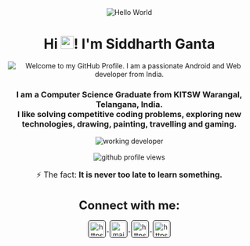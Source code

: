 <p align='center' style='margin: 16px 4px 8px;'>
    <img src="C:\Users\Shanvi\Downloads\greetings.gif" alt="Hello World" />
</p>

<h1 align="center">
    Hi <img src='./assets/wave.gif' height='26' alt='there'>! I'm Siddharth Ganta
</h1>

<p align='center' style='margin: 16px 4px 8px;'>
    <img src="https://readme-typing-svg.herokuapp.com?font=Fira+Code&pause=1000&color=54A6FF&center=true&vCenter=true&multiline=true&width=710&height=70&lines=Welcome+to+my+GitHub+Profile;I+am+a+passionate+Android+and+Web+developer+from+India" alt="Welcome to my GitHub Profile. I am a passionate Android and Web developer from India." />
</p>

<h3 align="center">
    I am a Computer Science Graduate from KITSW Warangal, Telangana, India.<br />
    I like solving competitive coding problems, exploring new technologies, drawing, painting, travelling and gaming.
</h3>

<p align='center' style='margin: 16px 4px 8px;'>
    <img src="C:\Users\Shanvi\Downloads\tony-stark (1).gif" alt="working developer">
</p>

<p align="center" style='margin: 16px 4px 8px;'>
    <img src="https://komarev.com/ghpvc/?username=amsidsh&label=Profile%20views&color=0e75b6&style=flat" alt="github profile views" />
</p>
<p align='center' style='font-size: 16px;'>
    ⚡ The fact: <strong>It is never too late to learn something.</strong>
</p>

<h3 align="center" style='margin: 32px 4px 8px; font-size: 24px;'>
    Connect with me:
</h3>
<p align="center" style='margin: 16px 4px 8px;'>
    <a href="https://twitter.com/siddharthganta" target="blank" rel="noreferrer">
        <img align="center" src="https://www.vectorlogo.zone/logos/twitter/twitter-official.svg" alt="https://twitter.com/siddharthganta" height="30" width="30" style="background: #ffffff; border-radius: 5px; border: 1px solid #000000; margin: 0 2px; padding: 2px;" />
    </a>
    <a href="mailto:siddharthganta27@gmail.com" target="blank" rel="noreferrer">
        <img align="center" src="https://www.vectorlogo.zone/logos/gmail/gmail-icon.svg" alt="mailto:siddharthganta27@gmail.com" height="30" width="30" style="background: #ffffff; border-radius: 5px; border: 1px solid #000000; margin: 0 2px; padding: 2px;" />
    </a>
    <a href="https://www.linkedin.com/in/siddharth-ganta-782789250" target="blank" rel="noreferrer">
        <img align="center" src="https://www.vectorlogo.zone/logos/linkedin/linkedin-icon.svg" alt="https://www.linkedin.com/in/siddharth-ganta-782789250" height="30" width="30" style="background: #ffffff; border-radius: 5px; border: 1px solid #000000; margin: 0 2px; padding: 2px;" />
    </a>
    <a href="https://instagram.com/siddharthganta7" target="blank" rel="noreferrer">
        <img align="center" src="https://www.vectorlogo.zone/logos/instagram/instagram-icon.svg" alt="https://instagram.com/siddharthganta7" height="30" width="30" style="background: #ffffff; border-radius: 5px; border: 1px solid #000000; margin: 0 2px; padding: 2px;" />
    </a>
